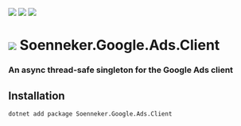 [![](https://img.shields.io/nuget/v/soenneker.google.ads.client.svg?style=for-the-badge)](https://www.nuget.org/packages/soenneker.google.ads.client/)
[![](https://img.shields.io/github/actions/workflow/status/soenneker/soenneker.google.ads.client/publish-package.yml?style=for-the-badge)](https://github.com/soenneker/soenneker.google.ads.client/actions/workflows/publish-package.yml)
[![](https://img.shields.io/nuget/dt/soenneker.google.ads.client.svg?style=for-the-badge)](https://www.nuget.org/packages/soenneker.google.ads.client/)

# ![](https://user-images.githubusercontent.com/4441470/224455560-91ed3ee7-f510-4041-a8d2-3fc093025112.png) Soenneker.Google.Ads.Client
### An async thread-safe singleton for the Google Ads client

## Installation

```
dotnet add package Soenneker.Google.Ads.Client
```
